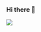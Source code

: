 ### Hi there 👋
<a href="https://visitcount.itsvg.in">
  <img src="https://visitcount.itsvg.in/api?id=ehashanpial&label=Profile%20Views&color=11&icon=5&pretty=false" />
</a>
